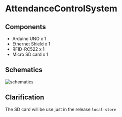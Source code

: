 # AttendanceControlSystem

## Components

- Arduino UNO x 1
- Ethernet Shield x 1
- RFID-RC522 x 1
- Micro SD card x 1

## Schematics

![schematics](https://raw.githubusercontent.com/rad8329/AttendanceControlSystem/master/embedded/schematics/asiscontrol.png)


## Clarification

The SD card will be use just in the release `local-store`
